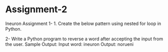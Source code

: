 # Assignment-2
Ineuron Assignment 
1- 1. Create the below pattern using nested for loop in Python.

2-  Write a Python program to reverse a word after accepting the input from the user.
Sample Output:
Input word: ineuron
Output: norueni
